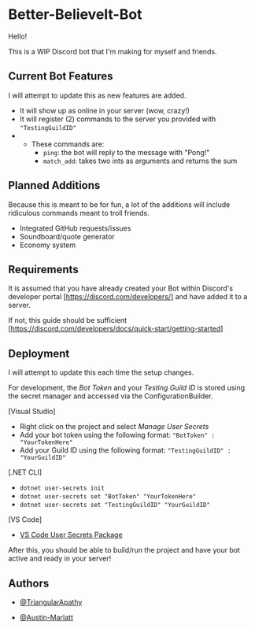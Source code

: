 
# Better-BelieveIt-Bot

Hello!

This is a WIP Discord bot that I'm making for myself and friends. 

## Current Bot Features

I will attempt to update this as new features are added.

- It will show up as online in your server (wow, crazy!)
- It will register (2) commands to the server you provided with `"TestingGuildID"`
- - These commands are:
	- `ping`: the bot will reply to the message with "Pong!"
	- `match_add`: takes two ints as arguments and returns the sum

## Planned Additions

Because this is meant to be for fun, a lot of the additions will include ridiculous commands meant to troll friends.

- Integrated GitHub requests/issues
- Soundboard/quote generator
- Economy system

## Requirements

It is assumed that you have already created your Bot within Discord's developer portal [https://discord.com/developers/] and have added it to a server.

If not, this guide should be sufficient [https://discord.com/developers/docs/quick-start/getting-started]





## Deployment

I will attempt to update this each time the setup changes.

For development, the *Bot Token* and your *Testing Guild ID* is stored using the secret manager and accessed via the ConfigurationBuilder.

[Visual Studio]
- Right click on the project and select *Manage User Secrets*
- Add your bot token using the following format: `"BotToken" : "YourTokenHere"`
- Add your Guild ID using the following format: `"TestingGuildID" : "YourGuildID"`

[.NET CLI]
- `dotnet user-secrets init`
- `dotnet user-secrets set "BotToken" "YourTokenHere"`
- `dotnet user-secrets set "TestingGuildID" "YourGuildID"`

[VS Code]
- [VS Code User Secrets Package](https://marketplace.visualstudio.com/items?itemName=Reptarsrage.vscode-manage-user-secrets)

After this, you should be able to build/run the project and have your bot active and ready in your server!
## Authors

- [@TriangularApathy](https://github.com/TriangularApathy)

- [@Austin-Marlatt](https://github.com/Austin-Marlatt)

